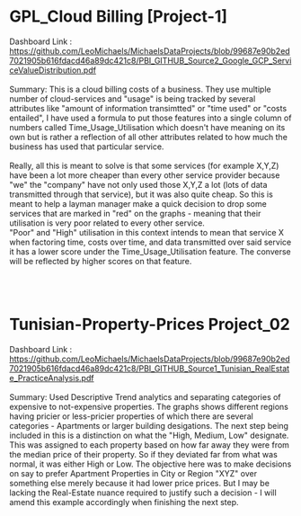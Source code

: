 # GPL_Cloud Billing [Project-1]
Dashboard Link : https://github.com/LeoMichaels/MichaelsDataProjects/blob/99687e90b2ed7021905b616fdacd46a89dc421c8/PBI_GITHUB_Source2_Google_GCP_ServiceValueDistribution.pdf
<br />
<br />
Summary: This is a cloud billing costs of a business. They use multiple number of cloud-services and "usage" is being tracked by several attributes like "amount of information transimtted" or "time used" or "costs entailed", I have used a formula to put those features into a single column of numbers called Time_Usage_Utilisation which doesn't have meaning on its own but is rather a reflection of all other attributes related to how much the business has used that particular service.
<br />
<br />
Really, all this is meant to solve is that some services (for example X,Y,Z) have been a lot more cheaper than every other service provider because "we" the "company" have not only used those X,Y,Z a lot (lots of data transmitted through that service), but it was also quite cheap. So this is meant to help a layman manager make a quick decision to drop some services that are marked in "red" on the graphs - meaning that their utilisation is very poor related to every other service.
<br />
"Poor" and "High" utilisation in this context intends to mean that service X when factoring time, costs over time, and data transmitted over said service it has a lower score under the Time_Usage_Utilisation feature. The converse will be reflected by higher scores on that feature.

<br />
<br />

# Tunisian-Property-Prices Project_02
Dashboard Link : https://github.com/LeoMichaels/MichaelsDataProjects/blob/99687e90b2ed7021905b616fdacd46a89dc421c8/PBI_GITHUB_Source1_Tunisian_RealEstate_PracticeAnalysis.pdf
<br />
<br />
Summary: Used Descriptive Trend analytics and separating categories of expensive to not-expensive properties. The graphs shows different regions having pricier or less-pricier properties of which there are several categories - Apartments or larger building desigations. The next step being included in this is a distinction on what the "High, Medium, Low" designate. This was assigned to each property based on how far away they were from the median price of their property. So if they deviated far from what was normal, it was either High or Low. The objective here was to make decisions on say to prefer Apartment Properties in City or Region "XYZ" over something else merely because it had lower price prices. But I may be lacking the Real-Estate nuance required to justify such a decision - I will amend this example accordingly when finishing the next step.
